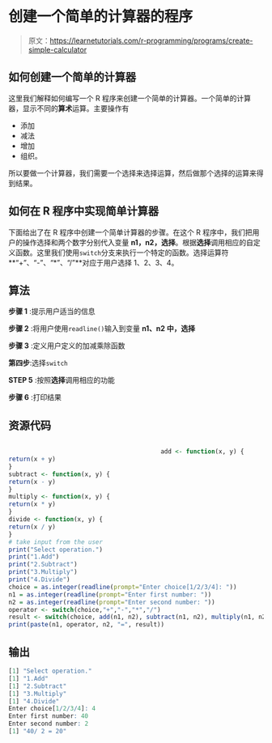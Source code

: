 # 创建一个简单的计算器的程序

> 原文：<https://learnetutorials.com/r-programming/programs/create-simple-calculator>

## 如何创建一个简单的计算器

这里我们解释如何编写一个 R 程序来创建一个简单的计算器。一个简单的计算器，显示不同的**算术**运算。主要操作有

*   添加
*   减法
*   增加
*   组织。

所以要做一个计算器，我们需要一个选择来选择运算，然后做那个选择的运算来得到结果。

## 如何在 R 程序中实现简单计算器

下面给出了在 R 程序中创建一个简单计算器的步骤。在这个 R 程序中，我们把用户的操作选择和两个数字分别代入变量 **n1，n2，选择**。根据**选择**调用相应的自定义函数。这里我们使用`switch`分支来执行一个特定的函数。选择运算符**“+”、“-”、“*”、“/”**对应于用户选择 1、2、3、4。

## 算法

**步骤 1** :提示用户适当的信息

**步骤 2** :将用户使用`readline()`输入到变量 **n1、n2 中，选择**

**步骤 3** :定义用户定义的加减乘除函数

**第四步**:选择`switch`

**STEP 5** :按照**选择**调用相应的功能

**步骤 6** :打印结果

## 资源代码

```r

                                          add <- function(x, y) {
return(x + y)
}
subtract <- function(x, y) {
return(x - y)
}
multiply <- function(x, y) {
return(x * y)
}
divide <- function(x, y) {
return(x / y)
}
# take input from the user
print("Select operation.")
print("1.Add")
print("2.Subtract")
print("3.Multiply")
print("4.Divide")
choice = as.integer(readline(prompt="Enter choice[1/2/3/4]: "))
n1 = as.integer(readline(prompt="Enter first number: "))
n2 = as.integer(readline(prompt="Enter second number: "))
operator <- switch(choice,"+","-","*","/")
result <- switch(choice, add(n1, n2), subtract(n1, n2), multiply(n1, n2), divide(n1, n2))
print(paste(n1, operator, n2, "=", result))

```

## 输出

```r
[1] "Select operation."
[1] "1.Add"
[1] "2.Subtract"
[1] "3.Multiply"
[1] "4.Divide"
Enter choice[1/2/3/4]: 4
Enter first number: 40
Enter second number: 2
[1] "40/ 2 = 20"
```